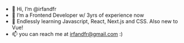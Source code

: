 - 👋 Hi, I’m @irfandfr
- 👀 I’m a Frontend Developer w/ 3yrs of experience now 
- 🌱 Endlessly learning Javascript, React, Next.js and CSS. Also new to Vue!
- 📫 you can reach me at irfandfr@gmail.com :)

<!---
irfandfr/irfandfr is a ✨ special ✨ repository because its `README.md` (this file) appears on your GitHub profile.
You can click the Preview link to take a look at your changes.
--->
